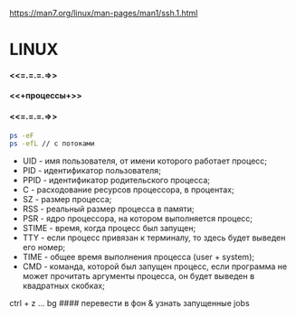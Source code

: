 https://man7.org/linux/man-pages/man1/ssh.1.html

# LINUX

####    <<=.=.=.=>>
####    <<+процессы+>>
####    <<=.=.=.=>>

```bash
ps -eF
ps -efL // с потоками
```

- UID - имя пользователя, от имени которого работает процесс;
- PID - идентификатор пользователя;
- PPID - идентификатор родительского процесса;
- C - расходование ресурсов процессора, в процентах;
- SZ - размер процесса;
- RSS - реальный размер процесса в памяти;
- PSR - ядро процессора, на котором выполняется процесс;
- STIME - время, когда процесс был запущен;
- TTY - если процесс привязан к терминалу, то здесь будет выведен его номер;
- TIME - общее время выполнения процесса (user + system);
- CMD - команда, которой был запущен процесс, если программа не может прочитать аргументы процесса, он будет выведен в квадратных скобках;

ctrl + z ... bg #### перевести в фон & узнать запущенные jobs
